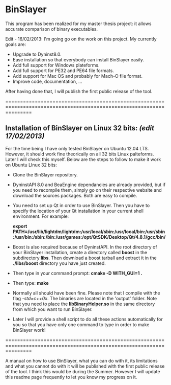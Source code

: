 BinSlayer
=========

This program has been realized for my master thesis project: it allows accurate
comparison of binary executables.

Edit - 16/02/2013: I'm going go on the work on this project. My currently goals are:

- Upgrade to Dyninst8.0.
- Ease installation so that everybody can install BinSlayer easily.
- Add full support for Windows plateforms.
- Add full support for PE32 and PE64 file formats.
- Add support for Mac OS and probably for Mach-O file format.
- Improve code, documentation, ...

After having done that, I will publish the first public release of the tool.

=====================================================================================================================

Installation of BinSlayer on Linux 32 bits: *(edit 17/02/2013)*
-------------------------------------------
  
  For the time being I have only tested BinSlayer on Ubuntu 12.04 LTS. However, it should work fine theorically
on all 32 bits Linux palteforms. Later I will check this myself. Below are the steps to follow to make it work
on Ubuntu LInux 32 bits:

  - Clone the BinSlayer repository.
  - DyninstAPI 8.0 and BeaEngine dependancies are already provided, but if you need to recompile them, simply
go on their respective website and download the sources packages. Both are easy to compile.
  - You need to set up Qt in order to use BinSlayer. Then you have to specify the location of your Qt
installation in your current shell environment. For example:

    **export PATH=/usr/lib/lightdm/lightdm:/usr/local/sbin:/usr/local/bin:/usr/sbin:/usr/bin:/sbin:/bin:/usr/games:/opt/QtSDK/Desktop/Qt/4.8.1/gcc/bin/**

  - Boost is also required because of DyninstAPI. In the root directory of your BinSlayer installation, create a directory
called **boost** in the subdirectory **libs**. Then download a boost tarball and extract it in the **./libs/boost** directory
you have just created.
  - Then type in your command prompt: **cmake -D WITH_GUI=1 .**
  - Then type: **make**
  - Normally all should have been fine. Please note that I compile with the flag *-std=c++0x*. The binaries are located
in the 'output' folder. Note that you need to place the **libBinaryHelper.so** in the same directory from which you want to
run BinSlayer.
  - Later I will provide a shell script to do all these actions automatically for you so that you have only one
command to type in order to make BinSlayer work!

=====================================================================================================================

  A manual on how to use BinSlayer, what you can do with it, its limitations and what you cannot do with it will be
published with the first public release of the tool. I think this would be during the Summer. However I will update this
readme page frequently to let you know my progress on it.
  
    
    
